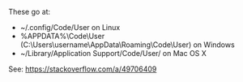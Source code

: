 These go at:
- ~/.config/Code/User on Linux
- %APPDATA%\Code\User (C:\Users\username\AppData\Roaming\Code\User) on Windows
- ~/Library/Application Support/Code/User/ on Mac OS X


See: https://stackoverflow.com/a/49706409
